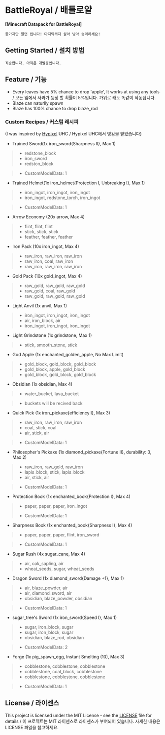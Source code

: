 # BattleRoyal / 배틀로얄
**[Minecraft Datapack for BattleRoyal]**

```
한가지만 알면 됩니다! 마지막까지 살아 남아 승리하세요!
```

## Getting Started / 설치 방법

```
죄송합니다. 아직은 개발중입니다.
```

## Feature / 기능

* Every leaves have 5% chance to drop 'apple', It works at using any tools / 모든 잎에서 사과가 등장 할 확률이 5%입니다. 가위로 캐도 똑같이 작동됩니다.
* Blaze can naturlly spawn
* Blaze has 100% chance to drop blaze_rod

### Custom Recipes / 커스텀 레시피
(I was inspired by [Hypixel](https://hypixel.net/) UHC / Hypixel UHC에서 영감을 받았습니다)

* Trained Sword(1x iron_sword{Sharpness II}, Max 1)
>    * redstone_block
>    * iron_sword
>    * redston_block

>    * CustomModelData: 1

* Trained Helmet(1x iron_helmet{Protection I, Unbreaking I}, Max 1)
>    * iron_ingot, iron_ingot, iron_ingot
>    * iron_ingot, redstone_torch, iron_ingot

>    * CustomModelData: 1

* Arrow Economy (20x arrow, Max 4)
>    * flint, flint, flint
>    * stick, stick, stick
>    * feather, feather, feather

* Iron Pack (10x iron_ingot, Max 4)
>    * raw_iron, raw_iron, raw_iron
>    * raw_iron, coal, raw_iron
>    * raw_iron, raw_iron, raw_iron

* Gold Pack (10x gold_ingot, Max 4)
>    * raw_gold, raw_gold, raw_gold
>    * raw_gold, coal, raw_gold
>    * raw_gold, raw_gold, raw_gold

* Light Anvil (1x anvil, Max 1)
>    * iron_ingot, iron_ingot, iron_ingot
>    * air, iron_block, air
>    * iron_ingot, iron_ingot, iron_ingot

* Light Grindstone (1x grindstone, Max 1)
>    * stick, smooth_stone, stick

* God Apple (1x enchanted_golden_apple, No Max Limit)
>    * gold_block, gold_block, gold_block
>    * gold_block, apple, gold_block
>    * gold_block, gold_block, gold_block

* Obsidian (1x obsidian, Max 4)
>    * water_bucket, lava_bucket

>    * buckets will be recived back

* Quick Pick (1x iron_pickaxe{efficiency I}, Max 3)
>    * raw_iron, raw_iron, raw_iron
>    * coal, stick, coal
>    * air, stick, air

>    * CustomModelData: 1

* Philosopher's Pickaxe (1x diamond_pickaxe{Fortune II}, durability: 3, Max 2)
>    * raw_iron, raw_gold, raw_iron
>    * lapis_block, stick, lapis_block
>    * air, stick, air

>    * CustomModelData: 1

* Protection Book (1x enchanted_book{Protection I}, Max 4)
>    * paper, paper, paper, iron_ingot
>
>    * CustomModelData: 1

* Sharpness Book (1x enchanted_book{Sharpness I}, Max 4)
>    * paper, paper, paper, flint, iron_sword

>    * CustomModelData: 1

* Sugar Rush (4x sugar_cane, Max 4)
>    * air, oak_sapling, air
>    * wheat_seeds, sugar, wheat_seeds

* Dragon Sword (1x diamond_sword{Damage +1}, Max 1)
>    * air, blaze_powder, air
>    * air, diamond_sword, air
>    * obsidian, blaze_powder, obsidian

>    * CustomModelData: 1

* sugar_tree's Sword (1x iron_sword{Speed I}, Max 1)
>    * sugar, iron_block, sugar
>    * sugar, iron_block, sugar
>    * obsidian, blaze_rod, obsidian

>    * CustomModelData: 2

* Forge (1x pig_spawn_egg, Instant Smelting (10), Max 3)
>    * cobblestone, cobblestone, cobblestone
>    * cobblestone, coal_block, cobblestone
>    * cobblestone, cobblestone, cobblestone

>    * CustomModelData: 1
## License / 라이센스

This project is licensed under the MIT License - see the [LICENSE](https://github.com/the-sugar-tree/BattleRoyal/blob/master/LICENSE) file for details / 이 프로젝트는 MIT 라이센스로 라이센스가 부여되어 있습니다. 자세한 내용은 LICENSE 파일을 참고하세요.
